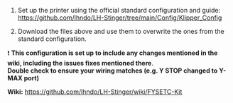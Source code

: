 1. Set up the printer using the official standard configuration and guide: 
https://github.com/lhndo/LH-Stinger/tree/main/Config/Klipper_Config

2. Download the files above and use them to overwrite the ones from the standard configuration.


:exclamation: **This configuration is set up to include any changes mentioned in the wiki, including the issues fixes mentioned there**.  
**Double check to ensure your wiring matches (e.g. Y STOP changed to Y-MAX port)**

**Wiki:**
https://github.com/lhndo/LH-Stinger/wiki/FYSETC-Kit
